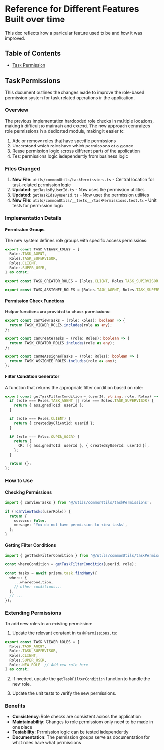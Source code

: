# Reference for Different Features Built over time

This doc reflects how a particular feature used to be and how it was improved.

## Table of Contents

- [Task Permission](#task-permissions)

## Task Permissions

This document outlines the changes made to improve the role-based permission system for task-related operations in the application.

### Overview

The previous implementation hardcoded role checks in multiple locations, making it difficult to maintain and extend. The new approach centralizes role permissions in a dedicated module, making it easier to:

1. Add or remove roles that have specific permissions
2. Understand which roles have which permissions at a glance
3. Reuse permission logic across different parts of the application
4. Test permissions logic independently from business logic

### Files Changed

1. **New File**: `utils/commonUtils/taskPermissions.ts` - Central location for task-related permission logic
2. **Updated**: `getTasksByUserId.ts` - Now uses the permission utilities
3. **Updated**: `getTaskIdsByUserId.ts` - Now uses the permission utilities
4. **New File**: `utils/commonUtils/__tests__/taskPermissions.test.ts` - Unit tests for permission logic

### Implementation Details

#### Permission Groups

The new system defines role groups with specific access permissions:

```typescript
export const TASK_VIEWER_ROLES = [
  Roles.TASK_AGENT,
  Roles.TASK_SUPERVISOR,
  Roles.CLIENT,
  Roles.SUPER_USER,
] as const;

export const TASK_CREATOR_ROLES = [Roles.CLIENT, Roles.TASK_SUPERVISOR, Roles.SUPER_USER] as const;

export const TASK_ASSIGNEE_ROLES = [Roles.TASK_AGENT, Roles.TASK_SUPERVISOR] as const;
```

#### Permission Check Functions

Helper functions are provided to check permissions:

```typescript
export const canViewTasks = (role: Roles): boolean => {
  return TASK_VIEWER_ROLES.includes(role as any);
};

export const canCreateTasks = (role: Roles): boolean => {
  return TASK_CREATOR_ROLES.includes(role as any);
};

export const canBeAssignedTasks = (role: Roles): boolean => {
  return TASK_ASSIGNEE_ROLES.includes(role as any);
};
```

#### Filter Condition Generator

A function that returns the appropriate filter condition based on role:

```typescript
export const getTaskFilterCondition = (userId: string, role: Roles) => {
  if (role === Roles.TASK_AGENT || role === Roles.TASK_SUPERVISOR) {
    return { assignedToId: userId };
  }

  if (role === Roles.CLIENT) {
    return { createdByClientId: userId };
  }

  if (role === Roles.SUPER_USER) {
    return {
      OR: [{ assignedToId: userId }, { createdByUserId: userId }],
    };
  }

  return {};
};
```

### How to Use

#### Checking Permissions

```typescript
import { canViewTasks } from '@/utils/commonUtils/taskPermissions';

if (!canViewTasks(userRole)) {
  return {
    success: false,
    message: 'You do not have permission to view tasks',
  };
}
```

#### Getting Filter Conditions

```typescript
import { getTaskFilterCondition } from '@/utils/commonUtils/taskPermissions';

const whereCondition = getTaskFilterCondition(userId, role);

const tasks = await prisma.task.findMany({
  where: {
    ...whereCondition,
    // other conditions...
  },
  // ...
});
```

### Extending Permissions

To add new roles to an existing permission:

1. Update the relevant constant in `taskPermissions.ts`:

```typescript
export const TASK_VIEWER_ROLES = [
  Roles.TASK_AGENT,
  Roles.TASK_SUPERVISOR,
  Roles.CLIENT,
  Roles.SUPER_USER,
  Roles.NEW_ROLE, // Add new role here
] as const;
```

2. If needed, update the `getTaskFilterCondition` function to handle the new role.

3. Update the unit tests to verify the new permissions.

### Benefits

- **Consistency**: Role checks are consistent across the application
- **Maintainability**: Changes to role permissions only need to be made in one place
- **Testability**: Permission logic can be tested independently
- **Documentation**: The permission groups serve as documentation for what roles have what permissions
